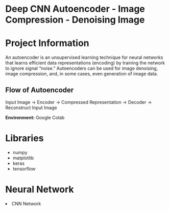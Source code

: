 # Deep CNN Autoencoder - Image Compression - Denoising Image


# Project Information

An autoencoder is an unsupervised learning technique for neural networks that learns efficient data representations (encoding) by training the network to ignore signal “noise.” Autoencoders can be used for image denoising, image compression, and, in some cases, even generation of image data.

## Flow of Autoencoder

Input Image -> Encoder -> Compressed Representation -> Decoder -> Reconstruct Input Image



**Environment:** Google Colab

# Libraries

- numpy
- matplotlib
- keras
- tensorflow

# Neural Network

<li>CNN Network